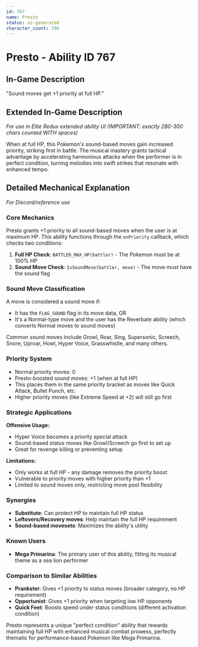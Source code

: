 ```yaml
---
id: 767
name: Presto
status: ai-generated
character_count: 296
---
```


# Presto - Ability ID 767

## In-Game Description
"Sound moves get +1 priority at full HP."

## Extended In-Game Description
*For use in Elite Redux extended ability UI (IMPORTANT: exactly 280-300 chars counted WITH spaces)*

When at full HP, this Pokemon's sound-based moves gain increased priority, striking first in battle. The musical mastery grants tactical advantage by accelerating harmonious attacks when the performer is in perfect condition, turning melodies into swift strikes that resonate with enhanced tempo.

## Detailed Mechanical Explanation
*For Discord/reference use*

### Core Mechanics
Presto grants +1 priority to all sound-based moves when the user is at maximum HP. This ability functions through the `onPriority` callback, which checks two conditions:
1. **Full HP Check**: `BATTLER_MAX_HP(battler)` - The Pokemon must be at 100% HP
2. **Sound Move Check**: `IsSoundMove(battler, move)` - The move must have the sound flag

### Sound Move Classification
A move is considered a sound move if:
- It has the `FLAG_SOUND` flag in its move data, OR
- It's a Normal-type move and the user has the Reverbate ability (which converts Normal moves to sound moves)

Common sound moves include Growl, Roar, Sing, Supersonic, Screech, Snore, Uproar, Howl, Hyper Voice, Grasswhistle, and many others.

### Priority System
- Normal priority moves: 0
- Presto-boosted sound moves: +1 (when at full HP)
- This places them in the same priority bracket as moves like Quick Attack, Bullet Punch, etc.
- Higher priority moves (like Extreme Speed at +2) will still go first

### Strategic Applications
**Offensive Usage:**
- Hyper Voice becomes a priority special attack
- Sound-based status moves like Growl/Screech go first to set up
- Great for revenge killing or preventing setup

**Limitations:**
- Only works at full HP - any damage removes the priority boost
- Vulnerable to priority moves with higher priority than +1
- Limited to sound moves only, restricting move pool flexibility

### Synergies
- **Substitute**: Can protect HP to maintain full HP status
- **Leftovers/Recovery moves**: Help maintain the full HP requirement
- **Sound-based movesets**: Maximizes the ability's utility

### Known Users
- **Mega Primarina**: The primary user of this ability, fitting its musical theme as a sea lion performer

### Comparison to Similar Abilities
- **Prankster**: Gives +1 priority to status moves (broader category, no HP requirement)
- **Opportunist**: Gives +1 priority when targeting low HP opponents
- **Quick Feet**: Boosts speed under status conditions (different activation condition)

Presto represents a unique "perfect condition" ability that rewards maintaining full HP with enhanced musical combat prowess, perfectly thematic for performance-based Pokemon like Mega Primarina.